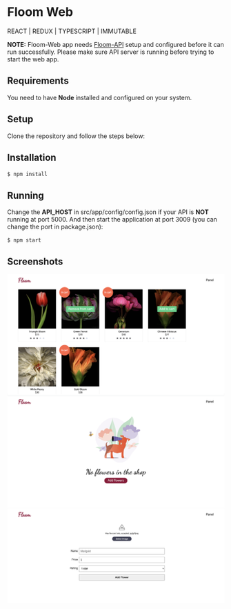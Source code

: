 # Floom Web

REACT | REDUX | TYPESCRIPT | IMMUTABLE

**NOTE:** Floom-Web app needs [Floom-API](https://github.com/ashishthakur913/Floom-API) setup and configured before it can run successfully. Please make sure API server is running before trying to start the web app.

## Requirements

You need to have **Node** installed and configured on your system.

## Setup

Clone the repository and follow the steps below:

## Installation
```
$ npm install
```

## Running

Change the **API_HOST** in src/app/config/config.json if your API is **NOT** running at port 5000. And then start the application at port 3009 (you can change the port in package.json):

```
$ npm start
```


## Screenshots
![Floom shop](/src/assets/img/Floom-shop.png "Floom shop")
![Floom empty store state](/src/assets/img/Floom-empty-shop.png "Floom empty store state")
![Floom panel](/src/assets/img/Floom-panel.png "Floom panel")


